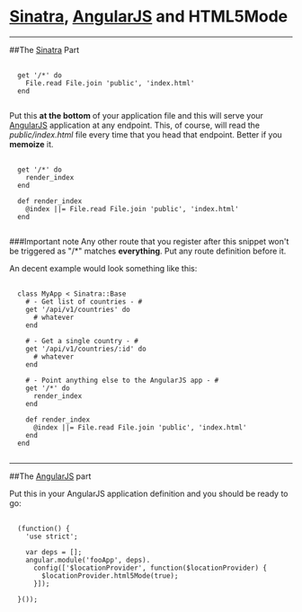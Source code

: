 [Sinatra], [AngularJS] and HTML5Mode
===

---

##The [Sinatra] Part

<pre class="prettyprint">
  <code>
  get '/*' do
    File.read File.join 'public', 'index.html'
  end
  </code>
</pre>


Put this **at the bottom** of your application file and this will serve your [AngularJS] application at any endpoint. This, of course, will read the *public/index.html* file every time that you head that endpoint. Better if you **memoize** it.

<pre class="prettyprint">
  <code>
  get '/*' do
    render_index
  end

  def render_index
    @index ||= File.read File.join 'public', 'index.html'
  end
  </code>
</pre>

###Important note
Any other route that you register after this snippet won't be triggered as "/*" matches **everything**. Put any route definition before it.

An decent example would look something like this:

<pre class="prettyprint">
  <code>
  class MyApp < Sinatra::Base
    # - Get list of countries - #
    get '/api/v1/countries' do
      # whatever
    end

    # - Get a single country - #
    get '/api/v1/countries/:id' do
      # whatever
    end

    # - Point anything else to the AngularJS app - #
    get '/*' do
      render_index
    end

    def render_index
      @index ||= File.read File.join 'public', 'index.html'
    end
  end
  </code>
</pre>

---

##The [AngularJS] part

Put this in your AngularJS application definition and you should be ready to go:

<pre class="prettyprint">
  <code>
  (function() {
    'use strict';

    var deps = [];
    angular.module('fooApp', deps).
      config(['$locationProvider', function($locationProvider) {
        $locationProvider.html5Mode(true);
      }]);

  }());
  </code>
</pre>

[Sinatra]: http://sinatrarb.com/
[AngularJS]: http://angularjs.org
